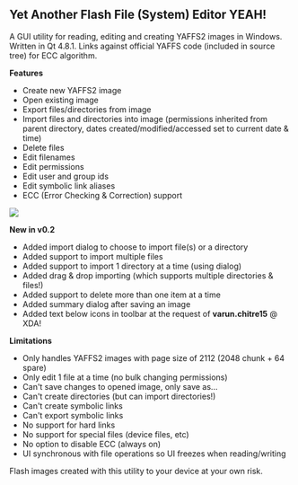 <h2>Yet Another Flash File (System) Editor YEAH!</h2>

<p>
A GUI utility for reading, editing and creating YAFFS2 images in Windows.<br>
Written in Qt 4.8.1. Links against official YAFFS code (included in source tree) for ECC algorithm.<br>
</p>

<b>Features</b>
<ul>
<li>Create new YAFFS2 image</li>
<li>Open existing image</li>
<li>Export files/directories from image</li>
<li>Import files and directories into image (permissions inherited from parent directory, dates created/modified/accessed set to current date & time)</li>
<li>Delete files</li>
<li>Edit filenames</li>
<li>Edit permissions</li>
<li>Edit user and group ids</li>
<li>Edit symbolic link aliases</li>
<li>ECC (Error Checking & Correction) support</li>
</ul>

<p><img src='http://dl.dropbox.com/u/8545722/yaffey/yaffey-v0.2-screenshot.png' /></p>

<b>New in v0.2</b>
<ul>
<li>Added import dialog to choose to import file(s) or a directory</li>
<li>Added support to import multiple files</li>
<li>Added support to import 1 directory at a time (using dialog)</li>
<li>Added drag & drop importing (which supports multiple directories & files!)</li>
<li>Added support to delete more than one item at a time</li>
<li>Added summary dialog after saving an image</li>
<li>Added text below icons in toolbar at the request of <b>varun.chitre15</b> @ XDA!</li>
</ul>

<b>Limitations</b>
<ul>
<li>Only handles YAFFS2 images with page size of 2112 (2048 chunk + 64 spare)</li>
<li>Only edit 1 file at a time (no bulk changing permissions)</li>
<li>Can't save changes to opened image, only save as...</li>
<li>Can't create directories (but can import directories!)</li>
<li>Can't create symbolic links</li>
<li>Can't export symbolic links</li>
<li>No support for hard links</li>
<li>No support for special files (device files, etc)</li>
<li>No option to disable ECC (always on)</li>
<li>UI synchronous with file operations so UI freezes when reading/writing</li>
</ul>

<p>
Flash images created with this utility to your device at your own risk.<br>
</p>